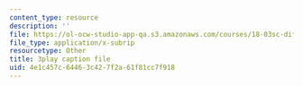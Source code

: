```yaml
---
content_type: resource
description: ''
file: https://ol-ocw-studio-app-qa.s3.amazonaws.com/courses/18-03sc-differential-equations-fall-2011/4e1c457c64463c427f2a61f81cc7f918_3ejfkMHr_DE.srt
file_type: application/x-subrip
resourcetype: Other
title: 3play caption file
uid: 4e1c457c-6446-3c42-7f2a-61f81cc7f918
---
```


